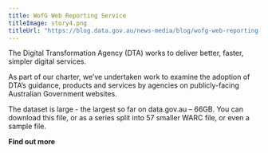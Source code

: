 ```yaml
---
title: WofG Web Reporting Service
titleImage: story4.png
titleUrl: "https://blog.data.gov.au/news-media/blog/wofg-web-reporting-service-crawl-data"
---
```

<p>The Digital Transformation Agency (DTA) works to deliver better, faster, simpler digital services.</p> 
<p>As part of our charter, we’ve undertaken work to examine the adoption of DTA’s guidance, products and services by agencies on publicly-facing Australian Government websites.</p><p>The dataset is large - the largest so far on data.gov.au – 66GB. You can download this file, or as a series split into 57 smaller WARC file, or even a sample file.</p>
<p><a ref="https://blog.data.gov.au/news-media/blog/wofg-web-reporting-service-crawl-data"><strong>Find out more</strong></a></p>



